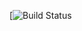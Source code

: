 [![Build Status](https://travis-ci.org/jhu-sheridan-libraries/ansible-role-httpd.svg?branch=master)
